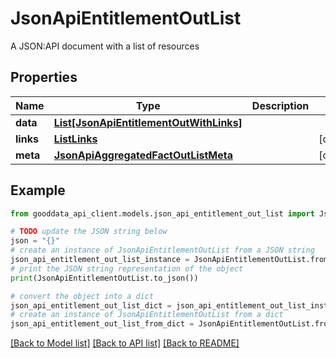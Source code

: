 # JsonApiEntitlementOutList

A JSON:API document with a list of resources

## Properties

Name | Type | Description | Notes
------------ | ------------- | ------------- | -------------
**data** | [**List[JsonApiEntitlementOutWithLinks]**](JsonApiEntitlementOutWithLinks.md) |  | 
**links** | [**ListLinks**](ListLinks.md) |  | [optional] 
**meta** | [**JsonApiAggregatedFactOutListMeta**](JsonApiAggregatedFactOutListMeta.md) |  | [optional] 

## Example

```python
from gooddata_api_client.models.json_api_entitlement_out_list import JsonApiEntitlementOutList

# TODO update the JSON string below
json = "{}"
# create an instance of JsonApiEntitlementOutList from a JSON string
json_api_entitlement_out_list_instance = JsonApiEntitlementOutList.from_json(json)
# print the JSON string representation of the object
print(JsonApiEntitlementOutList.to_json())

# convert the object into a dict
json_api_entitlement_out_list_dict = json_api_entitlement_out_list_instance.to_dict()
# create an instance of JsonApiEntitlementOutList from a dict
json_api_entitlement_out_list_from_dict = JsonApiEntitlementOutList.from_dict(json_api_entitlement_out_list_dict)
```
[[Back to Model list]](../README.md#documentation-for-models) [[Back to API list]](../README.md#documentation-for-api-endpoints) [[Back to README]](../README.md)


